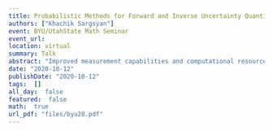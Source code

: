 ```yaml
---
title: Probabilistic Methods for Forward and Inverse Uncertainty Quantification
authors: ["Khachik Sargsyan"]
event: BYU/UtahState Math Seminar
event_url: 
location: virtual
summary: Talk
abstract: "Improved measurement capabilities and computational resources have led to significant algorithmic developments toward efficient uncertainty quantification (UQ) for computational models. Models of physical systems often involve input parameters that exhibit certain degree of uncertainty. Estimation and propagation of these uncertainties are crucial for model validation, computational/experimental design and decision making. ​This talk will focus on probabilistic methods with emphasis on Polynomial Chaos (PC) expansions as a means for functional representation of random variables. The talk will highlight the use of PC methods both for forward propagation of uncertainties and for inverse problems, such as parameter estimation via Bayesian inference. I will list associated major challenges, including the curse of dimensionality and model structural error estimation, in the context of computationally expensive models of physical systems. Both fundamental and more recent methods will be introduced and demonstrated, impacting a range of applications."
date: "2020-10-12"
publishDate: "2020-10-12"
tags:  []
all_day:  false
featured:  false
math:  true
url_pdf: "files/byu20.pdf"
---
```

